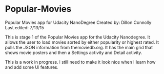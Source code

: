 # Popular-Movies
Popular Movies app for Udacity NanoDegree
Created by: Dillon Connolly
Last edited: 7/13/15

This is stage 1 of the Popular Movies app for the Udacity Nanodegree. It allows the user to load movies sorted by
either popularity or highest rated. It pulls the JSON information from themoviedb.org. It has the main grid that shows movie posters and then a Settings activity and Detail activity. 

This is a work in progress. I still need to make it look nice when I learn how and add some UI features. 
